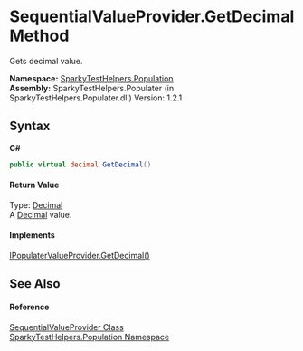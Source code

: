 # SequentialValueProvider.GetDecimal Method 
 

Gets decimal value.

**Namespace:**&nbsp;<a href="N_SparkyTestHelpers_Population.md">SparkyTestHelpers.Population</a><br />**Assembly:**&nbsp;SparkyTestHelpers.Populater (in SparkyTestHelpers.Populater.dll) Version: 1.2.1

## Syntax

**C#**<br />
``` C#
public virtual decimal GetDecimal()
```


#### Return Value
Type: <a href="http://msdn2.microsoft.com/en-us/library/1k2e8atx" target="_blank">Decimal</a><br />A <a href="http://msdn2.microsoft.com/en-us/library/1k2e8atx" target="_blank">Decimal</a> value.

#### Implements
<a href="M_SparkyTestHelpers_Population_IPopulaterValueProvider_GetDecimal.md">IPopulaterValueProvider.GetDecimal()</a><br />

## See Also


#### Reference
<a href="T_SparkyTestHelpers_Population_SequentialValueProvider.md">SequentialValueProvider Class</a><br /><a href="N_SparkyTestHelpers_Population.md">SparkyTestHelpers.Population Namespace</a><br />